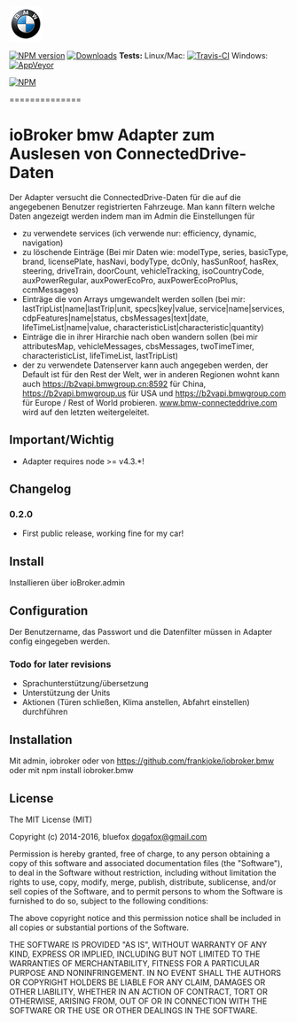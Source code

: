 ![Logo](admin/bmw.png)

[![NPM version](http://img.shields.io/npm/v/iobroker.bmw.svg)](https://www.npmjs.com/package/iobroker.bmw)
[![Downloads](https://img.shields.io/npm/dm/iobroker.bmw.svg)](https://www.npmjs.com/package/iobroker.bmw)
**Tests:** Linux/Mac: [![Travis-CI](http://img.shields.io/travis/frankjoke/iobroker.bmw/master.svg)](https://travis-ci.org/frankjoke/iobroker.bmw)
Windows: [![AppVeyor](https://ci.appveyor.com/api/projects/status/github/frankjoke/iobroker.bmw?branch=master&svg=true)](https://ci.appveyor.com/project/frankjoke/ioBroker-bmw/)


[![NPM](https://nodei.co/npm/iobroker.bmw.png?downloads=true)](https://nodei.co/npm/iobroker.bmw/)

==============

# ioBroker bmw Adapter zum Auslesen von ConnectedDrive-Daten
Der Adapter versucht die ConnectedDrive-Daten für die auf die angegebenen Benutzer registrierten Fahrzeuge. 
Man kann filtern welche Daten angezeigt werden indem man im Admin die Einstellungen für
* zu verwendete services (ich verwende nur: efficiency, dynamic, navigation)
* zu löschende Einträge (Bei mir Daten wie: modelType, series, basicType, brand, licensePlate, hasNavi, bodyType, dcOnly, hasSunRoof, hasRex, steering, driveTrain, doorCount, vehicleTracking, isoCountryCode, auxPowerRegular, auxPowerEcoPro, auxPowerEcoProPlus, ccmMessages)
* Einträge die von Arrays umgewandelt werden sollen (bei mir: lastTripList|name|lastTrip|unit, specs|key|value, service|name|services, cdpFeatures|name|status, cbsMessages|text|date, lifeTimeList|name|value, characteristicList|characteristic|quantity)
* Einträge die in ihrer Hirarchie nach oben wandern sollen (bei mir attributesMap, vehicleMessages, cbsMessages, twoTimeTimer, characteristicList, lifeTimeList, lastTripList)
* der zu verwendete Datenserver kann auch angegeben werden, der Default ist für den Rest der Welt, wer in anderen Regionen wohnt kann auch https://b2vapi.bmwgroup.cn:8592 für China, https://b2vapi.bmwgroup.us für USA und https://b2vapi.bmwgroup.com für Europe / Rest of World probieren. www.bmw-connecteddrive.com wird auf den letzten weitergeleitet.



## Important/Wichtig
* Adapter requires node >= v4.3.*!

## Changelog
### 0.2.0
* First public release, working fine for my car!

## Install

Installieren über ioBroker.admin

## Configuration

Der Benutzername, das Passwort und die Datenfilter müssen in Adapter config eingegeben werden.

### Todo for later revisions
* Sprachunterstützung/übersetzung
* Unterstützung der Units
* Aktionen (Türen schließen, Klima anstellen, Abfahrt einstellen) durchführen

## Installation

Mit admin, iobroker oder von https://github.com/frankjoke/iobroker.bmw oder mit npm install iobroker.bmw

## License

The MIT License (MIT)

Copyright (c) 2014-2016, bluefox <dogafox@gmail.com>

Permission is hereby granted, free of charge, to any person obtaining a copy
of this software and associated documentation files (the "Software"), to deal
in the Software without restriction, including without limitation the rights
to use, copy, modify, merge, publish, distribute, sublicense, and/or sell
copies of the Software, and to permit persons to whom the Software is
furnished to do so, subject to the following conditions:

The above copyright notice and this permission notice shall be included in
all copies or substantial portions of the Software.

THE SOFTWARE IS PROVIDED "AS IS", WITHOUT WARRANTY OF ANY KIND, EXPRESS OR
IMPLIED, INCLUDING BUT NOT LIMITED TO THE WARRANTIES OF MERCHANTABILITY,
FITNESS FOR A PARTICULAR PURPOSE AND NONINFRINGEMENT. IN NO EVENT SHALL THE
AUTHORS OR COPYRIGHT HOLDERS BE LIABLE FOR ANY CLAIM, DAMAGES OR OTHER
LIABILITY, WHETHER IN AN ACTION OF CONTRACT, TORT OR OTHERWISE, ARISING FROM,
OUT OF OR IN CONNECTION WITH THE SOFTWARE OR THE USE OR OTHER DEALINGS IN
THE SOFTWARE.
